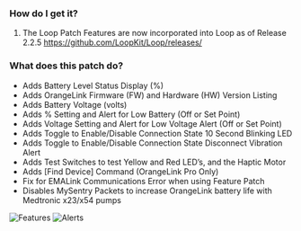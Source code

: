 ### How do I get it?
1. The Loop Patch Features are now incorporated into Loop as of Release 2.2.5 
https://github.com/LoopKit/Loop/releases/


### What does this patch do?
* Adds Battery Level Status Display (%)
* Adds OrangeLink Firmware (FW) and Hardware (HW) Version Listing
* Adds Battery Voltage (volts)
* Adds % Setting and Alert for Low Battery (Off or Set Point)
* Adds Voltage Setting and Alert for Low Voltage Alert (Off or Set Point)
* Adds Toggle to Enable/Disable Connection State 10 Second Blinking LED
* Adds Toggle to Enable/Disable Connection State Disconnect Vibration Alert
* Adds Test Switches to test Yellow and Red LED’s, and the Haptic Motor
* Adds [Find Device] Command (OrangeLink Pro Only)
* Fix for EMALink Communications Error when using Feature Patch
* Disables MySentry Packets to increase OrangeLink battery life with Medtronic x23/x54 pumps

![Features](https://github.com/jlucasvt/orangelink-feature-patch/raw/main/Features.jpeg?raw=true)
![Alerts](https://github.com/jlucasvt/orangelink-feature-patch/raw/main/Alerts.jpeg?raw=true)
